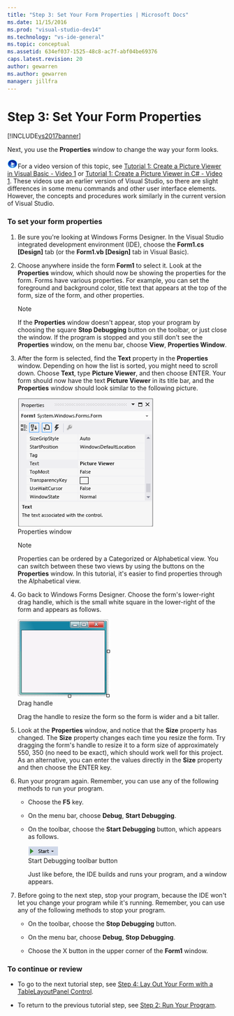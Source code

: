```yaml
---
title: "Step 3: Set Your Form Properties | Microsoft Docs"
ms.date: 11/15/2016
ms.prod: "visual-studio-dev14"
ms.technology: "vs-ide-general"
ms.topic: conceptual
ms.assetid: 634ef037-1525-48c8-ac7f-abf04be69376
caps.latest.revision: 20
author: gewarren
ms.author: gewarren
manager: jillfra
---
```

# Step 3: Set Your Form Properties
[!INCLUDE[vs2017banner](../includes/vs2017banner.md)]

Next, you use the **Properties** window to change the way your form looks.  
  
 ![link to video](../data-tools/media/playvideo.gif "PlayVideo")For a video version of this topic, see [Tutorial 1: Create a Picture Viewer in Visual Basic - Video 1](http://go.microsoft.com/fwlink/?LinkId=205209) or [Tutorial 1: Create a Picture Viewer in C# - Video 1](http://go.microsoft.com/fwlink/?LinkId=205199). These videos use an earlier version of Visual Studio, so there are slight differences in some menu commands and other user interface elements. However, the concepts and procedures work similarly in the current version of Visual Studio.  
  
### To set your form properties  
  
1. Be sure you're looking at Windows Forms Designer. In the Visual Studio integrated development environment (IDE), choose the **Form1.cs [Design]** tab (or the **Form1.vb [Design]** tab in Visual Basic).  
  
2. Choose anywhere inside the form **Form1** to select it. Look at the **Properties** window, which should now be showing the properties for the form. Forms have various properties. For example, you can set the foreground and background color, title text that appears at the top of the form, size of the form, and other properties.  
  
   > [!NOTE]
   >  If the **Properties** window doesn't appear, stop your program by choosing the square **Stop Debugging** button on the toolbar, or just close the window. If the program is stopped and you still don't see the **Properties** window, on the menu bar, choose **View**, **Properties Window**.  
  
3. After the form is selected, find the **Text** property in the **Properties** window. Depending on how the list is sorted, you might need to scroll down. Choose **Text**, type **Picture Viewer**, and then choose ENTER.  Your form should now have the text **Picture Viewer** in its title bar, and the **Properties** window should look similar to the following picture.  
  
    ![Properties window](../ide/media/express-edittextproperty.png "Express_EditTextProperty")  
   Properties window  
  
   > [!NOTE]
   >  Properties can be ordered by a Categorized or Alphabetical view. You can switch between these two views by using the buttons on the **Properties** window. In this tutorial, it's easier to find properties through the Alphabetical view.  
  
4. Go back to Windows Forms Designer. Choose the form's lower-right drag handle, which is the small white square in the lower-right of the form and appears as follows.  
  
    ![Drag handle](../ide/media/express-bottomrt-drag.png "Express_BottomRT_Drag")  
   Drag handle  
  
    Drag the handle to resize the form so the form is wider and a bit taller.  
  
5. Look at the **Properties** window, and notice that the **Size** property has changed. The **Size** property changes each time you resize the form. Try dragging the form's handle to resize it to a form size of approximately 550, 350 (no need to be exact), which should work well for this project. As an alternative, you can enter the values directly in the **Size** property and then choose the ENTER key.  
  
6. Run your program again. Remember, you can use any of the following methods to run your program.  
  
   - Choose the **F5** key.  
  
   - On the menu bar, choose **Debug**, **Start Debugging**.  
  
   - On the toolbar, choose the **Start Debugging** button, which appears as follows.  
  
      ![Start Debugging toolbar button](../ide/media/express-icondebug.png "Express_IconDebug")  
     Start Debugging toolbar button  
  
     Just like before, the IDE builds and runs your program, and a window appears.  
  
7. Before going to the next step, stop your program, because the IDE won't let you change your program while it's running. Remember, you can use any of the following methods to stop your program.  
  
   - On the toolbar, choose the **Stop Debugging** button.  
  
   - On the menu bar, choose **Debug**, **Stop Debugging**.  
  
   - Choose the X button in the upper corner of the **Form1** window.  
  
### To continue or review  
  
- To go to the next tutorial step, see [Step 4: Lay Out Your Form with a TableLayoutPanel Control](../ide/step-4-lay-out-your-form-with-a-tablelayoutpanel-control.md).  
  
- To return to the previous tutorial step, see [Step 2: Run Your Program](../ide/step-2-run-your-program.md).
